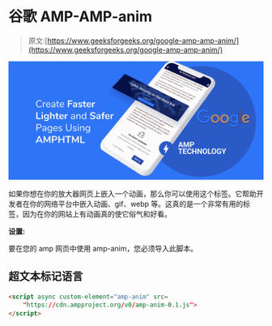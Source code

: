 # 谷歌 AMP-AMP-anim

> 原文:[https://www.geeksforgeeks.org/google-amp-amp-anim/](https://www.geeksforgeeks.org/google-amp-amp-anim/)

![](img/da896cbc9c91eb6bafeb2ca1d138fca6.png)

如果你想在你的放大器网页上嵌入一个动画，那么你可以使用这个标签。它帮助开发者在你的网络平台中嵌入动画、gif、webp 等。这真的是一个非常有用的标签，因为在你的网站上有动画真的使它俗气和好看。

**设置:**

要在您的 amp 网页中使用 amp-anim，您必须导入此脚本。

## 超文本标记语言

```html
<script async custom-element="amp-anim" src=
    "https://cdn.ampproject.org/v0/amp-anim-0.1.js">
</script>
```